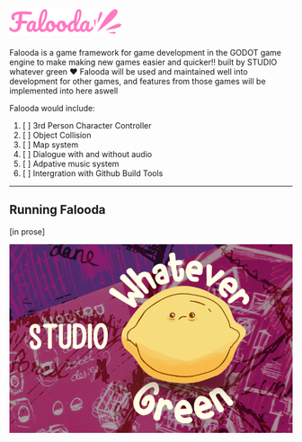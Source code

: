 ![Falooda Logo](Falooda-1.png)
---
Falooda is a game framework for game development in the GODOT game engine to make making new games easier and quicker!!
built by STUDIO whatever green ❤️
Falooda will be used and maintained well into development for other games, and features from those games will be implemented into here aswell

Falooda would include:
1. [ ] 3rd Person Character Controller
2. [ ] Object Collision
3. [ ] Map system
4. [ ] Dialogue with and without audio
5. [ ] Adpative music system
6. [ ] Intergration with Github Build Tools

---
## Running Falooda
[in prose]

![Falooda Logo](whatever_green_logo.png)
